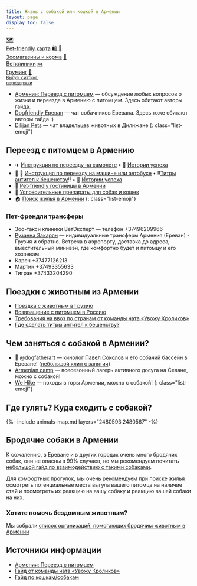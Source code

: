 ```yaml
---
title: Жизнь с собакой или кошкой в Армении
layout: page
display_toc: false
---
```


<a class="btn btn-shortcut" href="/animals/map.html"><span>🗺</span><br> Pet-friendly карта</a>
<a class="btn btn-shortcut" href="/animals/shops.html"><span>🛍️ 🥫</span><br> Зоомагазины и корма</a>
<a class="btn btn-shortcut" href="/animals/vetclinics.html"><span>🏥</span><br> Ветклиники</a>
<a class="btn btn-shortcut" href="/animals/grooming.html"><span>✂️️</span><br> Груминг</a>
<a class="btn btn-shortcut" href="/animals/services.html"><span>🏨️</span><br> <small>Выгул, ситтинг,<br> передержки</small></a>

- <i class="fa-brands fa-telegram"></i> [Армения: Переезд с питомцем](https://t.me/am_pets) — обсуждение любых вопросов о жизни и переезде в Армению с питомцем. Здесь обитают авторы гайда.
- <i class="fa-brands fa-telegram"></i> [Dogfriendly Ереван](https://t.me/dogfriendly_yerevan) — чат собачников Еревана. Здесь тоже обитают авторы гайда :)
- <i class="fa-brands fa-telegram"></i> [Dilijan Pets](https://t.me/dilijan_pets) — чат владельцев животных в Дилижане
{: class="list-emoji"}

## Переезд с питомцем в Армению

- ✈️ [Инструкция по переезду на самолете](flight-to-armenia.md) &bull; 📝 [Истории успеха](flight-stories.md)
- 🚗 🚌 [Инструкция по переезду на машине или автобусе](ground-to-armenia.md) &bull; ‼️[Титры антител к бешенству](georgia-titers.md)‼️ &bull; 📝 [Истории успеха](ground-stories.md)
- 🏨 [Pet-friendly гостиницы в Армении](hotels.md)
- 💊 [Успокоительные препараты для собак и кошек](sedation.md)
- 🏠 [Поиск жилья в Армении](../life/rent-house.md)
{: class="list-emoji"}

### Пет-френдли трансферы

- Зоо-такси клиники ВетЭксперт — телефон +37496209966
- [Рузанна Закарян](https://t.me/Ruzanna_ru_guide) — индивидуальные трансферы Армения (Ереван) - Грузия и обратно. Встреча в аэропорту, доставка до адреса, вместительный минивэн, где комфортно будет и питомцу и его хозяевам.
- Карен +37477126213 
- Мартин +37493355633
- Тигран +37433204290

## Поездки с животным из Армении

- [Поездка с животным в Грузию](to-georgia.md)
- [Возвращение с питомцем в Россию](return-to-russia.md)
- [Требования на ввоз по странам от команды чата «Увожу Кроликов»](https://rabbitsleavingrussia.wiki/w/Требования_стран_к_ввозу_животных)
- [Где сделать титры антител к бешенству?](rabies-titers.md#лаборатории-в-армении)

## Чем заняться с собакой в Армении?

- 🔗 [@dogfatherart](https://dogfatherart.notion.site/0f82ebcfa0c644da9e3cebff0aa32b6d) — кинолог [Павел Соколов](https://t.me/Pavelsok) и его собачий бассейн в Ереване! ([небольшой клип с занятия](https://www.youtube.com/watch?v=CSWQisSAhJg))
- <i class="fa-brands fa-telegram"></i> [Armenian camp](https://t.me/armeniancamp) — всесезонный лагерь активного досуга на Севане, можно с собакой!
- <i class="fa-brands fa-telegram"></i> [We Hike](https://t.me/hikeam) — походы в горы Армении, можно с собакой!
{: class="list-emoji"}

## Где гулять? Куда сходить с собакой?

{%- include animals-map.md layers="2480593,2480567" -%}

## Бродячие собаки в Армении

К сожалению, в Ереване и в других городах очень много бродячих собак, они не опасны в 99% случаев, но
мы рекомендуем почитать [небольшой гайд по взаимодействию с такими собаками](https://canis-shamanis.com/streetdogs).

Для комфортных прогулок, мы очень рекомендуем при поиске жилья осмотреть потенциальные места выгула вашего питомца
на наличие стай и посмотреть их реакцию на вашу собаку и реакцию вашей собаки на них.

### Хотите помочь бездомным животным?

Мы собрали [список организаций, помогающих бродячим животным в Армении](stray-help.md)

[//]: # (## Догхантеры и отравление! {#doghunters})
[//]: # (К сожалению, в ноябре появились первые случаи отравления собак догхантерами в Ереване. Прикладываем инструкцию, что)
[//]: # (делать в случае отравления.)
[//]: # (![Что делать при отправлении собаки?]&#40;/assets/animals/poisoning-help.png&#41;)

## Источники информации

- [Армения: Переезд с питомцем](https://t.me/am_pets)
- [Гайд от команды чата «Увожу Кроликов»](https://rabbitsleavingrussia.wiki/)
- [Гайд по кошкам/собакам](https://bit.ly/3F8Gf4x)

